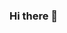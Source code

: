 ### Hi there 👋

<!--
**mrchrisdray/mrchrisdray** is a ✨ _special_ ✨ repository because its `README.md` (this file) appears on your GitHub profile.

Here are some ideas to get you started:

- 🔭 I’m currently working on my GitHub profile
- 🌱 I’m currently learning DevOps with Cloud for AWS, Azure and GitHub
-->
